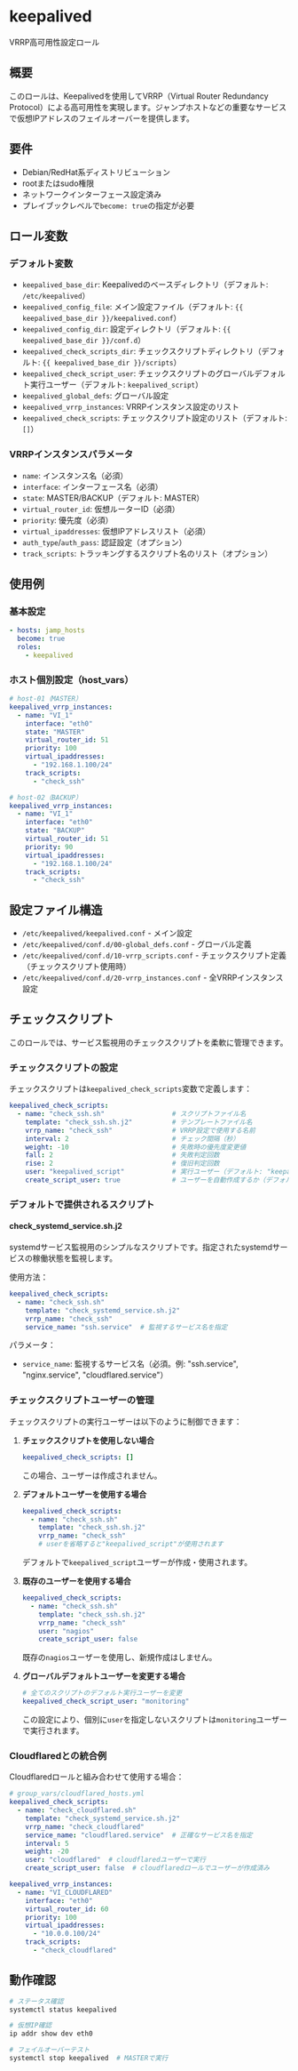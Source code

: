 # keepalived

VRRP高可用性設定ロール

## 概要

このロールは、Keepalivedを使用してVRRP（Virtual Router Redundancy Protocol）による高可用性を実現します。ジャンプホストなどの重要なサービスで仮想IPアドレスのフェイルオーバーを提供します。

## 要件

- Debian/RedHat系ディストリビューション
- rootまたはsudo権限
- ネットワークインターフェース設定済み
- プレイブックレベルで`become: true`の指定が必要

## ロール変数

### デフォルト変数

- `keepalived_base_dir`: Keepalivedのベースディレクトリ（デフォルト: `/etc/keepalived`）
- `keepalived_config_file`: メイン設定ファイル（デフォルト: `{{ keepalived_base_dir }}/keepalived.conf`）
- `keepalived_config_dir`: 設定ディレクトリ（デフォルト: `{{ keepalived_base_dir }}/conf.d`）
- `keepalived_check_scripts_dir`: チェックスクリプトディレクトリ（デフォルト: `{{ keepalived_base_dir }}/scripts`）
- `keepalived_check_script_user`: チェックスクリプトのグローバルデフォルト実行ユーザー（デフォルト: `keepalived_script`）
- `keepalived_global_defs`: グローバル設定
- `keepalived_vrrp_instances`: VRRPインスタンス設定のリスト
- `keepalived_check_scripts`: チェックスクリプト設定のリスト（デフォルト: `[]`）

### VRRPインスタンスパラメータ

- `name`: インスタンス名（必須）
- `interface`: インターフェース名（必須）
- `state`: MASTER/BACKUP（デフォルト: MASTER）
- `virtual_router_id`: 仮想ルーターID（必須）
- `priority`: 優先度（必須）
- `virtual_ipaddresses`: 仮想IPアドレスリスト（必須）
- `auth_type`/`auth_pass`: 認証設定（オプション）
- `track_scripts`: トラッキングするスクリプト名のリスト（オプション）

## 使用例

### 基本設定

```yaml
- hosts: jamp_hosts
  become: true
  roles:
    - keepalived
```

### ホスト個別設定（host_vars）

```yaml
# host-01（MASTER）
keepalived_vrrp_instances:
  - name: "VI_1"
    interface: "eth0"
    state: "MASTER"
    virtual_router_id: 51
    priority: 100
    virtual_ipaddresses:
      - "192.168.1.100/24"
    track_scripts:
      - "check_ssh"

# host-02（BACKUP）
keepalived_vrrp_instances:
  - name: "VI_1"
    interface: "eth0"
    state: "BACKUP"
    virtual_router_id: 51
    priority: 90
    virtual_ipaddresses:
      - "192.168.1.100/24"
    track_scripts:
      - "check_ssh"
```

## 設定ファイル構造

- `/etc/keepalived/keepalived.conf` - メイン設定
- `/etc/keepalived/conf.d/00-global_defs.conf` - グローバル定義
- `/etc/keepalived/conf.d/10-vrrp_scripts.conf` - チェックスクリプト定義（チェックスクリプト使用時）
- `/etc/keepalived/conf.d/20-vrrp_instances.conf` - 全VRRPインスタンス設定

## チェックスクリプト

このロールでは、サービス監視用のチェックスクリプトを柔軟に管理できます。

### チェックスクリプトの設定

チェックスクリプトは`keepalived_check_scripts`変数で定義します：

```yaml
keepalived_check_scripts:
  - name: "check_ssh.sh"                 # スクリプトファイル名
    template: "check_ssh.sh.j2"          # テンプレートファイル名
    vrrp_name: "check_ssh"               # VRRP設定で使用する名前
    interval: 2                          # チェック間隔（秒）
    weight: -10                          # 失敗時の優先度変更値
    fall: 2                              # 失敗判定回数
    rise: 2                              # 復旧判定回数
    user: "keepalived_script"            # 実行ユーザー（デフォルト: "keepalived_script"）
    create_script_user: true             # ユーザーを自動作成するか（デフォルト: true）
```

### デフォルトで提供されるスクリプト

#### check_systemd_service.sh.j2
systemdサービス監視用のシンプルなスクリプトです。指定されたsystemdサービスの稼働状態を監視します。

使用方法：
```yaml
keepalived_check_scripts:
  - name: "check_ssh.sh"
    template: "check_systemd_service.sh.j2"
    vrrp_name: "check_ssh"
    service_name: "ssh.service"  # 監視するサービス名を指定
```

パラメータ：
- `service_name`: 監視するサービス名（必須。例: "ssh.service", "nginx.service", "cloudflared.service"）

### チェックスクリプトユーザーの管理

チェックスクリプトの実行ユーザーは以下のように制御できます：

1. **チェックスクリプトを使用しない場合**
   ```yaml
   keepalived_check_scripts: []
   ```
   この場合、ユーザーは作成されません。

2. **デフォルトユーザーを使用する場合**
   ```yaml
   keepalived_check_scripts:
     - name: "check_ssh.sh"
       template: "check_ssh.sh.j2"
       vrrp_name: "check_ssh"
       # userを省略すると"keepalived_script"が使用されます
   ```
   デフォルトで`keepalived_script`ユーザーが作成・使用されます。

3. **既存のユーザーを使用する場合**
   ```yaml
   keepalived_check_scripts:
     - name: "check_ssh.sh"
       template: "check_ssh.sh.j2"
       vrrp_name: "check_ssh"
       user: "nagios"
       create_script_user: false
   ```
   既存の`nagios`ユーザーを使用し、新規作成はしません。

4. **グローバルデフォルトユーザーを変更する場合**
   ```yaml
   # 全てのスクリプトのデフォルト実行ユーザーを変更
   keepalived_check_script_user: "monitoring"
   ```
   この設定により、個別に`user`を指定しないスクリプトは`monitoring`ユーザーで実行されます。

### Cloudflaredとの統合例

Cloudflaredロールと組み合わせて使用する場合：

```yaml
# group_vars/cloudflared_hosts.yml
keepalived_check_scripts:
  - name: "check_cloudflared.sh"
    template: "check_systemd_service.sh.j2"
    vrrp_name: "check_cloudflared"
    service_name: "cloudflared.service"  # 正確なサービス名を指定
    interval: 5
    weight: -20
    user: "cloudflared"  # cloudflaredユーザーで実行
    create_script_user: false  # cloudflaredロールでユーザーが作成済み

keepalived_vrrp_instances:
  - name: "VI_CLOUDFLARED"
    interface: "eth0"
    virtual_router_id: 60
    priority: 100
    virtual_ipaddresses:
      - "10.0.0.100/24"
    track_scripts:
      - "check_cloudflared"
```

## 動作確認

```bash
# ステータス確認
systemctl status keepalived

# 仮想IP確認
ip addr show dev eth0

# フェイルオーバーテスト
systemctl stop keepalived  # MASTERで実行
```
